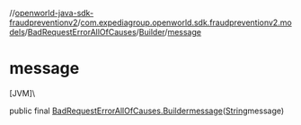 //[openworld-java-sdk-fraudpreventionv2](../../../../index.md)/[com.expediagroup.openworld.sdk.fraudpreventionv2.models](../../index.md)/[BadRequestErrorAllOfCauses](../index.md)/[Builder](index.md)/[message](message.md)

# message

[JVM]\

public final [BadRequestErrorAllOfCauses.Builder](index.md)[message](message.md)([String](https://docs.oracle.com/javase/8/docs/api/java/lang/String.html)message)

